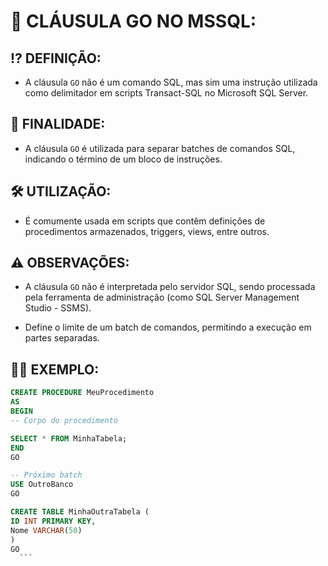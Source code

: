 # 🔫 **CLÁUSULA GO NO MSSQL:**

## ⁉ **DEFINIÇÃO:**

  - A cláusula `GO` não é um comando SQL, mas sim uma instrução utilizada como delimitador em scripts Transact-SQL no Microsoft SQL Server.

## 🎯 **FINALIDADE:**

  - A cláusula `GO` é utilizada para separar batches de comandos SQL, indicando o término de um bloco de instruções.

## 🛠 **UTILIZAÇÃO:**

  - É comumente usada em scripts que contêm definições de procedimentos armazenados, triggers, views, entre outros.

## ⚠ **OBSERVAÇÕES:**
  - A cláusula `GO` não é interpretada pelo servidor SQL, sendo processada pela ferramenta de administração (como SQL Server Management Studio - SSMS).

  - Define o limite de um batch de comandos, permitindo a execução em partes separadas.

## 👩‍🏫 **EXEMPLO:**

  ```sql
CREATE PROCEDURE MeuProcedimento
AS
BEGIN
-- Corpo do procedimento

SELECT * FROM MinhaTabela;
END
  GO

-- Próximo batch
USE OutroBanco
GO

CREATE TABLE MinhaOutraTabela (
  ID INT PRIMARY KEY,
  Nome VARCHAR(50)
)
GO
    ```
